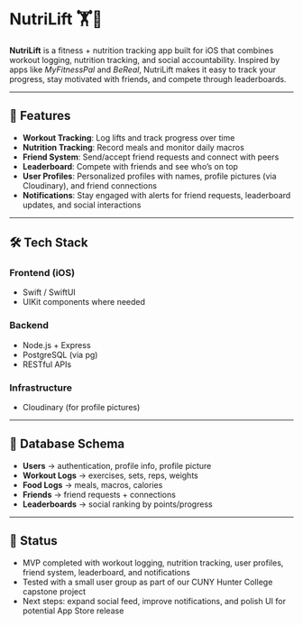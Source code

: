 # NutriLift 🏋️🍎  

**NutriLift** is a fitness + nutrition tracking app built for iOS that combines workout logging, nutrition tracking, and social accountability. Inspired by apps like *MyFitnessPal* and *BeReal*, NutriLift makes it easy to track your progress, stay motivated with friends, and compete through leaderboards.  

---

## 🚀 Features  
- **Workout Tracking**: Log lifts and track progress over time  
- **Nutrition Tracking**: Record meals and monitor daily macros  
- **Friend System**: Send/accept friend requests and connect with peers  
- **Leaderboard**: Compete with friends and see who’s on top  
- **User Profiles**: Personalized profiles with names, profile pictures (via Cloudinary), and friend connections  
- **Notifications**: Stay engaged with alerts for friend requests, leaderboard updates, and social interactions  

---

## 🛠️ Tech Stack  

### Frontend (iOS)  
- Swift / SwiftUI  
- UIKit components where needed  

### Backend  
- Node.js + Express  
- PostgreSQL (via pg)  
- RESTful APIs  

### Infrastructure  
- Cloudinary (for profile pictures)  

---

## 📂 Database Schema  
- **Users** → authentication, profile info, profile picture  
- **Workout Logs** → exercises, sets, reps, weights  
- **Food Logs** → meals, macros, calories  
- **Friends** → friend requests + connections  
- **Leaderboards** → social ranking by points/progress  

---


## 📌 Status  
- MVP completed with workout logging, nutrition tracking, user profiles, friend system, leaderboard, and notifications  
- Tested with a small user group as part of our CUNY Hunter College capstone project  
- Next steps: expand social feed, improve notifications, and polish UI for potential App Store release  

